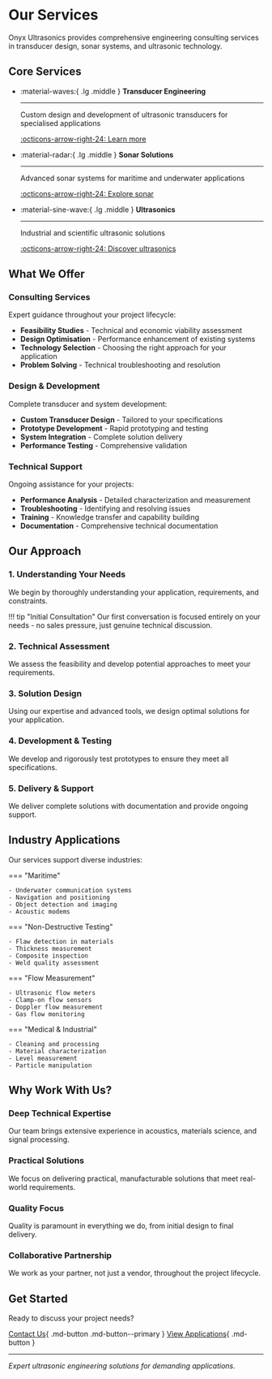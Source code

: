 # Our Services

Onyx Ultrasonics provides comprehensive engineering consulting services in transducer design, sonar systems, and ultrasonic technology.

## Core Services

<div class="grid cards" markdown>

-   :material-waves:{ .lg .middle } **Transducer Engineering**

    ---

    Custom design and development of ultrasonic transducers for specialised applications

    [:octicons-arrow-right-24: Learn more](transducers.md)

-   :material-radar:{ .lg .middle } **Sonar Solutions**

    ---

    Advanced sonar systems for maritime and underwater applications

    [:octicons-arrow-right-24: Explore sonar](sonar.md)

-   :material-sine-wave:{ .lg .middle } **Ultrasonics**

    ---

    Industrial and scientific ultrasonic solutions

    [:octicons-arrow-right-24: Discover ultrasonics](ultrasonics.md)

</div>

## What We Offer

### Consulting Services

Expert guidance throughout your project lifecycle:

- **Feasibility Studies** - Technical and economic viability assessment
- **Design Optimisation** - Performance enhancement of existing systems
- **Technology Selection** - Choosing the right approach for your application
- **Problem Solving** - Technical troubleshooting and resolution

### Design & Development

Complete transducer and system development:

- **Custom Transducer Design** - Tailored to your specifications
- **Prototype Development** - Rapid prototyping and testing
- **System Integration** - Complete solution delivery
- **Performance Testing** - Comprehensive validation

### Technical Support

Ongoing assistance for your projects:

- **Performance Analysis** - Detailed characterization and measurement
- **Troubleshooting** - Identifying and resolving issues
- **Training** - Knowledge transfer and capability building
- **Documentation** - Comprehensive technical documentation

## Our Approach

### 1. Understanding Your Needs

We begin by thoroughly understanding your application, requirements, and constraints.

!!! tip "Initial Consultation"
    Our first conversation is focused entirely on your needs - no sales pressure, just genuine technical discussion.

### 2. Technical Assessment

We assess the feasibility and develop potential approaches to meet your requirements.

### 3. Solution Design

Using our expertise and advanced tools, we design optimal solutions for your application.

### 4. Development & Testing

We develop and rigorously test prototypes to ensure they meet all specifications.

### 5. Delivery & Support

We deliver complete solutions with documentation and provide ongoing support.

## Industry Applications

Our services support diverse industries:

=== "Maritime"

    - Underwater communication systems
    - Navigation and positioning
    - Object detection and imaging
    - Acoustic modems

=== "Non-Destructive Testing"

    - Flaw detection in materials
    - Thickness measurement
    - Composite inspection
    - Weld quality assessment

=== "Flow Measurement"

    - Ultrasonic flow meters
    - Clamp-on flow sensors
    - Doppler flow measurement
    - Gas flow monitoring

=== "Medical & Industrial"

    - Cleaning and processing
    - Material characterization
    - Level measurement
    - Particle manipulation

## Why Work With Us?

### Deep Technical Expertise

Our team brings extensive experience in acoustics, materials science, and signal processing.

### Practical Solutions

We focus on delivering practical, manufacturable solutions that meet real-world requirements.

### Quality Focus

Quality is paramount in everything we do, from initial design to final delivery.

### Collaborative Partnership

We work as your partner, not just a vendor, throughout the project lifecycle.

## Get Started

Ready to discuss your project needs?

[Contact Us](../contact.md){ .md-button .md-button--primary }
[View Applications](../applications/index.md){ .md-button }

---

*Expert ultrasonic engineering solutions for demanding applications.*
